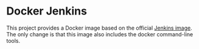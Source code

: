 # Docker Jenkins

This project provides a Docker image based on the
official [Jenkins image](https://hub.docker.com/r/jenkinsci/jenkins/). The only
change is that this image also includes the docker command-line tools.

